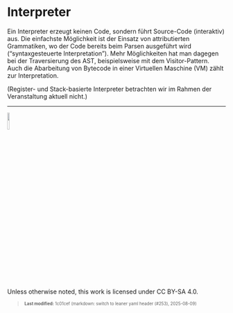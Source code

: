 # Interpreter

Ein Interpreter erzeugt keinen Code, sondern führt Source-Code
(interaktiv) aus. Die einfachste Möglichkeit ist der Einsatz von
attributierten Grammatiken, wo der Code bereits beim Parsen ausgeführt
wird (“syntaxgesteuerte Interpretation”). Mehr Möglichkeiten hat man
dagegen bei der Traversierung des AST, beispielsweise mit dem
Visitor-Pattern. Auch die Abarbeitung von Bytecode in einer Virtuellen
Maschine (VM) zählt zur Interpretation.

(Register- und Stack-basierte Interpreter betrachten wir im Rahmen der
Veranstaltung aktuell nicht.)

------------------------------------------------------------------------

<img src="https://licensebuttons.net/l/by-sa/4.0/88x31.png" width="10%">

Unless otherwise noted, this work is licensed under CC BY-SA 4.0.

<blockquote><p><sup><sub><strong>Last modified:</strong> 1c01cef (markdown: switch to leaner yaml header (#253), 2025-08-09)<br></sub></sup></p></blockquote>
